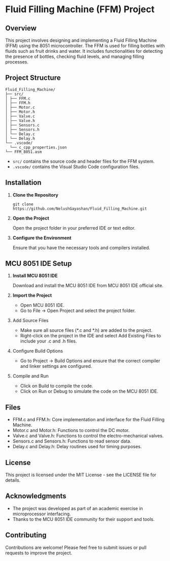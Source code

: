 # Fluid Filling Machine (FFM) Project

## Overview

This project involves designing and implementing a Fluid Filling Machine (FFM) using the 8051 microcontroller. The FFM is used for filling bottles with fluids such as fruit drinks and water. It includes functionalities for detecting the presence of bottles, checking fluid levels, and managing filling processes.

## Project Structure
```
Fluid_Filling_Machine/
├── src/
│ ├── FFM.c
│ ├── FFM.h
│ ├── Motor.c
│ ├── Motor.h
│ ├── Valve.c
│ ├── Valve.h
│ ├── Sensors.c
│ ├── Sensors.h
│ └── Delay.c
│ └── Delay.h
└── .vscode/
  └── c_cpp_properties.json
└── FFM_8051.asm
```

- `src/` contains the source code and header files for the FFM system.
- `.vscode/` contains the Visual Studio Code configuration files.

## Installation

1. **Clone the Repository**

   ````
   git clone https://github.com/NelushGayashan/Fluid_Filling_Machine.git
    ````
2. **Open the Project**

    Open the project folder in your preferred IDE or text editor.

3. **Configure the Environment**

    Ensure that you have the necessary tools and compilers installed.

## MCU 8051 IDE Setup

1. **Install MCU 8051 IDE**

    Download and install the MCU 8051 IDE from MCU 8051 IDE official site.

2. **Import the Project**
    - Open MCU 8051 IDE.
    - Go to File -> Open Project and select the project folder.

3. Add Source Files
    - Make sure all source files (*.c and *.h) are added to the project.
    - Right-click on the project in the IDE and select Add Existing Files to include your .c and .h files.

4. Configure Build Options
    - Go to Project -> Build Options and ensure that the correct compiler and linker settings are configured.

5. Compile and Run
    - Click on Build to compile the code.
    - Click on Run or Debug to simulate the code on the MCU 8051 IDE.

## Files

- FFM.c and FFM.h: Core implementation and interface for the Fluid Filling Machine.
- Motor.c and Motor.h: Functions to control the DC motor.
- Valve.c and Valve.h: Functions to control the electro-mechanical valves.
- Sensors.c and Sensors.h: Functions to read sensor data.
- Delay.c and Delay.h: Delay routines used for timing purposes.

## License

This project is licensed under the MIT License - see the LICENSE file for details.

## Acknowledgments

- The project was developed as part of an academic exercise in microprocessor interfacing.
- Thanks to the MCU 8051 IDE community for their support and tools.

## Contributing

Contributions are welcome! Please feel free to submit issues or pull requests to improve the project.